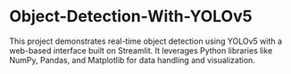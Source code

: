 # Object-Detection-With-YOLOv5
This project demonstrates real-time object detection using YOLOv5 with a web-based interface built on Streamlit. It leverages Python libraries like NumPy, Pandas, and Matplotlib for data handling and visualization.
